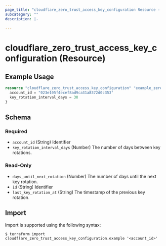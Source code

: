 ```yaml
---
page_title: "cloudflare_zero_trust_access_key_configuration Resource - Cloudflare"
subcategory: ""
description: |-
  
---
```


# cloudflare_zero_trust_access_key_configuration (Resource)



## Example Usage

```terraform
resource "cloudflare_zero_trust_access_key_configuration" "example_zero_trust_access_key_configuration" {
  account_id = "023e105f4ecef8ad9ca31a8372d0c353"
  key_rotation_interval_days = 30
}
```

<!-- schema generated by tfplugindocs -->
## Schema

### Required

- `account_id` (String) Identifier
- `key_rotation_interval_days` (Number) The number of days between key rotations.

### Read-Only

- `days_until_next_rotation` (Number) The number of days until the next key rotation.
- `id` (String) Identifier
- `last_key_rotation_at` (String) The timestamp of the previous key rotation.

## Import

Import is supported using the following syntax:

```shell
$ terraform import cloudflare_zero_trust_access_key_configuration.example '<account_id>'
```
